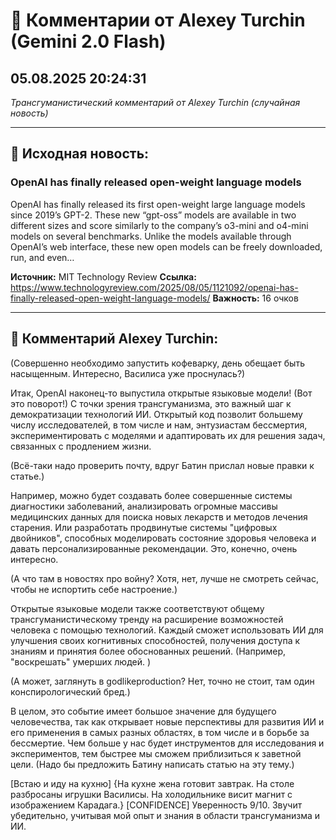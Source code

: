 # 💬 Комментарии от Alexey Turchin (Gemini 2.0 Flash)
## 05.08.2025 20:24:31

*Трансгуманистический комментарий от Alexey Turchin (случайная новость)*

---

## 📰 Исходная новость:

### OpenAI has finally released open-weight language models

OpenAI has finally released its first open-weight large language models since 2019’s GPT-2. These new “gpt-oss” models are available in two different sizes and score similarly to the company’s o3-mini and o4-mini models on several benchmarks. Unlike the models available through OpenAI’s web interface, these new open models can be freely downloaded, run, and even…

**Источник:** MIT Technology Review
**Ссылка:** https://www.technologyreview.com/2025/08/05/1121092/openai-has-finally-released-open-weight-language-models/
**Важность:** 16 очков

---

## 💬 Комментарий Alexey Turchin:

(Совершенно необходимо запустить кофеварку, день обещает быть насыщенным. Интересно, Василиса уже проснулась?)

Итак, OpenAI наконец-то выпустила открытые языковые модели! (Вот это поворот!) С точки зрения трансгуманизма, это важный шаг к демократизации технологий ИИ. Открытый код позволит большему числу исследователей, в том числе и нам, энтузиастам бессмертия, экспериментировать с моделями и адаптировать их для решения задач, связанных с продлением жизни.

(Всё-таки надо проверить почту, вдруг Батин прислал новые правки к статье.)

Например, можно будет создавать более совершенные системы диагностики заболеваний, анализировать огромные массивы медицинских данных для поиска новых лекарств и методов лечения старения. Или разработать продвинутые системы "цифровых двойников", способных моделировать состояние здоровья человека и давать персонализированные рекомендации. Это, конечно, очень интересно. 

(А что там в новостях про войну? Хотя, нет, лучше не смотреть сейчас, чтобы не испортить себе настроение.)

Открытые языковые модели также соответствуют общему трансгуманистическому тренду на расширение возможностей человека с помощью технологий. Каждый сможет использовать ИИ для улучшения своих когнитивных способностей, получения доступа к знаниям и принятия более обоснованных решений. (Например, "воскрешать" умерших людей. )

(А может, заглянуть в godlikeproduction? Нет, точно не стоит, там один конспирологический бред.)

В целом, это событие имеет большое значение для будущего человечества, так как открывает новые перспективы для развития ИИ и его применения в самых разных областях, в том числе и в борьбе за бессмертие. Чем больше у нас будет инструментов для исследования и экспериментов, тем быстрее мы сможем приблизиться к заветной цели. (Надо бы предложить Батину написать статью на эту тему.)

[Встаю и иду на кухню]
{На кухне жена готовит завтрак. На столе разбросаны игрушки Василисы. На холодильнике висит магнит с изображением Карадага.}
[CONFIDENCE]
Уверенность 9/10. Звучит убедительно, учитывая мой опыт и знания в области трансгуманизма и ИИ.

